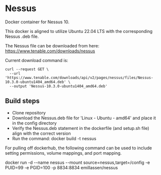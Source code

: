 # Nessus
Docker container for Nessus 10.

This docker is aligned to utilize Ubuntu 22.04 LTS with the corresponding Nessus .deb file. 

The Nessus file can be downloaded from here: https://www.tenable.com/downloads/nessus

Current download command is:

```
curl --request GET \
  --url 'https://www.tenable.com/downloads/api/v2/pages/nessus/files/Nessus-10.3.0-ubuntu1404_amd64.deb' \
  --output 'Nessus-10.3.0-ubuntu1404_amd64.deb'
```

## Build steps
- Clone repository
- Download the Nessus.deb file for 'Linux - Ubuntu - amd64' and place it in the config directory
- Verify the Nessus.deb statement in the dockerfile (and setup.sh file) align with the correct version
- Run the command: docker build -t nessus

For pulling off dockerhub, the following command can be used to include setting permissions, volume mappings, and port mapping.

docker run -d --name nessus --mount source=nessus,target=/config -e PUID=99 -e PGID=100 -p 8834:8834 emillassen/nessus
